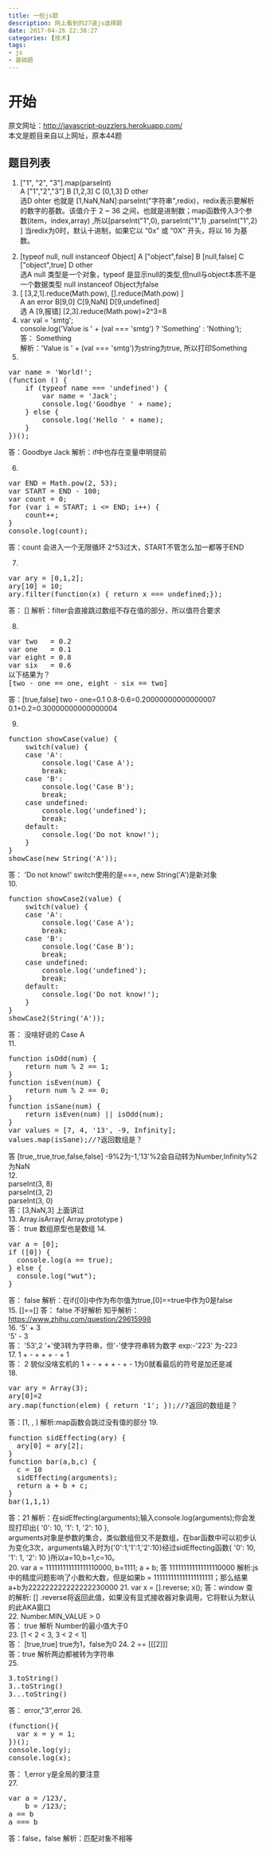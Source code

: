 ```yaml
---
title: 一些js题
description: 网上看到的27道js选择题
date: 2017-04-26 22:38:27
categories: [技术]
tags:
- js
- 基础题
---
```

# 开始
原文网址：http://javascript-puzzlers.herokuapp.com/   
本文是题目来自以上网址，原本44题
## 题目列表

1. ["1", "2", "3"].map(parseInt)   
 A ["1","2","3"] B [1,2,3] C [0,1,3] D other    
选D ohter 也就是 [1,NaN,NaN]:parseInt("字符串",redix)，redix表示要解析的数字的基数。该值介于 2 ~ 36 之间，也就是进制数；map函数传入3个参数(item，index,array) ,所以[parseInt("1",0), parseInt("1",1) ,parseInt("1",2) ] 当redix为0时，默认十进制，如果它以 “0x” 或 “0X” 开头，将以 16 为基数。
<!--more-->
2. [typeof null, null instanceof Object]
A ["object",false] B [null,false] C ["object",true] D other   
选A null 类型是一个对象，typeof 是显示null的类型,但null与object本质不是一个数据类型 null instanceof Object为false
3. [ [3,2,1].reduce(Math.pow), [].reduce(Math.pow) ]   
A an error B[9,0] C[9,NaN] D[9,undefined]   
选 A [9,报错] [2,3].reduce(Math.pow)=2^3=8
4. var val = 'smtg';   
console.log('Value is ' + (val === 'smtg') ? 'Something' : 'Nothing');   
答： Something     
解析：'Value is ' + (val === 'smtg')为string为true, 所以打印Something   
5. 
<pre>
var name = 'World!';
(function () {
    if (typeof name === 'undefined') {
        var name = 'Jack';
        console.log('Goodbye ' + name);
    } else {
        console.log('Hello ' + name);
    }
})();
</pre>    
 答：Goodbye Jack 解析：if中也存在变量申明提前     

6. 
<pre>
var END = Math.pow(2, 53);
var START = END - 100;
var count = 0;
for (var i = START; i <= END; i++) {
    count++;
}
console.log(count);
</pre>
答：count 会进入一个无限循环 2^53过大，START不管怎么加一都等于END 

7. 
<pre>
var ary = [0,1,2];
ary[10] = 10;
ary.filter(function(x) { return x === undefined;});
</pre>
答： [] 解析：filter会直接跳过数组不存在值的部分，所以值符合要求

8. 
<pre>
var two   = 0.2
var one   = 0.1
var eight = 0.8
var six   = 0.6
以下结果为？
[two - one == one, eight - six == two]
</pre>
答：[true,false] two - one=0.1 0.8-0.6=0.20000000000000007 0.1+0.2=0.30000000000000004 

9. 
<pre>
function showCase(value) {
    switch(value) {
    case 'A':
        console.log('Case A');
        break;
    case 'B':
        console.log('Case B');
        break;
    case undefined:
        console.log('undefined');
        break;
    default:
        console.log('Do not know!');
    }
}
showCase(new String('A'));
</pre>
答： 'Do not know!'  switch使用的是===, new String('A')是新对象   
10.
<pre>
function showCase2(value) {
    switch(value) {
    case 'A':
        console.log('Case A');
        break;
    case 'B':
        console.log('Case B');
        break;
    case undefined:
        console.log('undefined');
        break;
    default:
        console.log('Do not know!');
    }
}
showCase2(String('A'));
</pre>
答： 没啥好说的 Case A   
11.
<pre>
function isOdd(num) {
    return num % 2 == 1;
}
function isEven(num) {
    return num % 2 == 0;
}
function isSane(num) {
    return isEven(num) || isOdd(num);
}
var values = [7, 4, '13', -9, Infinity];
values.map(isSane);//?返回数组是？
</pre>
答   [true,,true,true,false,false] -9%2为-1,'13'%2会自动转为Number,Infinity%2 为NaN   
12.   
parseInt(3, 8)   
parseInt(3, 2)   
parseInt(3, 0)  
答：[3,NaN,3] 上面讲过   
13. Array.isArray( Array.prototype )   
答： true 数组原型也是数组
14. 
<pre>
var a = [0];
if ([0]) {
  console.log(a == true);
} else {
  console.log("wut");
}
</pre>
答： false  解析：在if([0])中作为布尔值为true,[0]==true中作为0是false   
15. []==[]
答： false 不好解析 知乎解析：https://www.zhihu.com/question/29615998   
16. 
'5' + 3   
'5' - 3   
答：  '53',2  '+'使3转为字符串，但'-'使字符串转为数字 exp:-'223' 为-223    
17. 1 + - + + + - + 1   
答： 2  貌似没啥玄机的  1 + - + + + - + - 1为0就看最后的符号是加还是减   
18. 
<pre>
var ary = Array(3);
ary[0]=2
ary.map(function(elem) { return '1'; });//?返回的数组是？
</pre>
答：[1, , ]  解析:map函数会跳过没有值的部分
19. 
<pre>
function sidEffecting(ary) {
  ary[0] = ary[2];
}
function bar(a,b,c) {
  c = 10
  sidEffecting(arguments);
  return a + b + c;
}
bar(1,1,1)
</pre>
答：21 解析：在sidEffecting(arguments);输入console.log(arguments);你会发现打印出{ '0': 10, '1': 1, '2': 10 },    
arguments对象是参数的集合，类似数组但又不是数组，在bar函数中可以初步认为变化3次，arguments输入时为{'0':1,'1':1,'2':10}经过sidEffecting函数{ '0': 10, '1': 1, '2': 10 }所以a=10,b=1,c=10。   
20. var a = 111111111111111110000,
    b=1111;
a + b;
答 111111111111111110000  解析:js中的精度问题影响了小数和大数，但是如果b = 111111111111111111111；那么结果a+b为222222222222222230000
21. var x = [].reverse; 
x();
答：window  查的解析: [] .reverse将返回此值，如果没有显式接收器对象调用，它将默认为默认的此AKA窗口   
22. Number.MIN_VALUE > 0   
答： true 解析 Number的最小值大于0   
23. [1 < 2 < 3, 3 < 2 < 1]  
答： [true,true]   true为1，false为0
24. 2 == [[[2]]]   
答：true 解析两边都被转为字符串   
25. 
<pre>
3.toString()
3..toString()
3...toString()
</pre>
答： error,"3",error 
26. 
<pre>
(function(){
  var x = y = 1;
})();
console.log(y);
console.log(x);
</pre>
答： 1,error y是全局的要注意   
27. 
<pre>
var a = /123/,
    b = /123/;
a == b
a === b
</pre>
答：false，false 解析：匹配对象不相等



